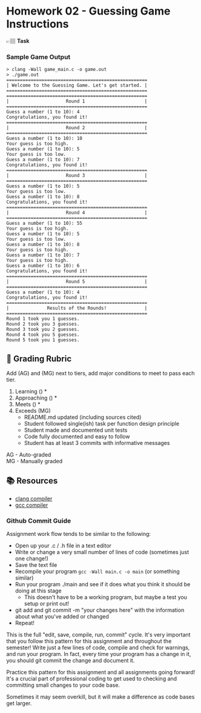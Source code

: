 # Homework 02 - Guessing Game Instructions

👉🏽 **Task**

### Sample Game Output
```console
> clang -Wall game_main.c -o game.out
> ./game.out 
====================================================
| Welcome to the Guessing Game. Let's get started. |
====================================================
====================================================
|                     Round 1                      |
====================================================
Guess a number (1 to 10): 4
Congratulations, you found it!
====================================================
|                     Round 2                      |
====================================================
Guess a number (1 to 10): 10
Your guess is too high.
Guess a number (1 to 10): 5
Your guess is too low.
Guess a number (1 to 10): 7
Congratulations, you found it!
====================================================
|                     Round 3                      |
====================================================
Guess a number (1 to 10): 5
Your guess is too low.
Guess a number (1 to 10): 8
Congratulations, you found it!
====================================================
|                     Round 4                      |
====================================================
Guess a number (1 to 10): 55
Your guess is too high.
Guess a number (1 to 10): 5
Your guess is too low.
Guess a number (1 to 10): 8
Your guess is too high.
Guess a number (1 to 10): 7
Your guess is too high.
Guess a number (1 to 10): 6
Congratulations, you found it!
====================================================
|                     Round 5                      |
====================================================
Guess a number (1 to 10): 4
Congratulations, you found it!
====================================================
|              Results of the Rounds!              |
====================================================
Round 1 took you 1 guesses.
Round 2 took you 3 guesses.
Round 3 took you 2 guesses.
Round 4 took you 5 guesses.
Round 5 took you 1 guesses.
```


## 📝 Grading Rubric


Add (AG) and (MG) next to tiers, add major conditions to meet to pass each tier. 

1. Learning ()
   * 
2. Approaching  ()
   * 
3. Meets  ()
   * 
4. Exceeds  (MG)
   * README.md updated (including sources cited)
   * Student followed single(ish) task per function design principle 
   * Student made and documented unit tests
   * Code fully documented and easy to follow
   * Student has at least 3 commits with informative messages


AG - Auto-graded  
MG - Manually graded


## 📚 Resources
* [clang compiler](https://clang.llvm.org/)
* [gcc compiler](https://www.gnu.org/software/gcc/)


### Github Commit Guide
Assignment work flow tends to be similar to the following:

* Open up your .c / .h file in a text editor
* Write or change a very small number of lines of code (sometimes just one change!)
* Save the text file
* Recompile your program `gcc -Wall main.c -o main` (or something similar)
* Run your program ./main and see if it does what you think it should be doing at this stage
  * This doesn't have to be a working program, but maybe a test you setup or print out!
* git add and git commit -m "your changes here" with the information about what you've added or changed
* Repeat!

This is the full "edit, save, compile, run, commit" cycle. It's very important that you follow this pattern for this assignment and throughout the semester! Write just a few lines of code, compile and check for warnings, and run your program. In fact, every time your program has a change in it, you should git commit the change and document it. 

Practice this pattern for this assignment and all assignments going forward! It's a crucial part of professional coding to get used to checking and committing small changes to your code base. 

Sometimes it may seem overkill, but it will make a difference as code bases get larger. 